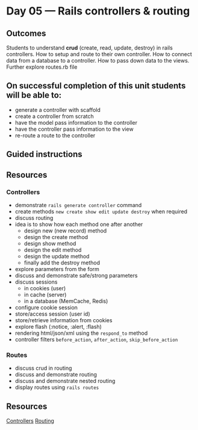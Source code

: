 # Day 05 — Rails controllers & routing
## Outcomes
Students to understand **crud** (create, read, update, destroy) in rails controllers. How to setup and route to their own controller. How to connect data from a database to a controller. How to pass down data to the views. Further explore routes.rb file

## On successful completion of this unit students will be able to:
- generate a controller with scaffold
- create a controller from scratch
- have the model pass information to the controller
- have the controller pass information to the view
- re-route a route to the controller

## Guided instructions

## Resources

### Controllers
- demonstrate ```rails generate controller``` command
- create methods ```new create show edit update destroy``` when required
- discuss routing
- idea is to show how each method one after another
    - design new (new record) method
    - design the create method
    - design show method
    - design the edit method
    - design the update method
    - finally add the destroy method
- explore parameters from the form
- discuss and demonstrate safe/strong parameters
- discuss sessions
    - in cookies (user)
    - in cache (server)
    - in a database (MemCache, Redis)
- configure cookie session
- store/access session (user id)
- store/retrieve information from cookies
- explore flash (:notice, :alert, :flash)
- rendering html/json/xml using the ```respond_to``` method
- controller filters ```before_action```, ```after_action```, ```skip_before_action```

### Routes
- discuss crud in routing
- discuss and demonstrate routing
- discuss and demonstrate nested routing
- display routes using ```rails routes```


## Resources 
[Controllers](http://guides.rubyonrails.org/action_controller_overview.html)
[Routing](http://guides.rubyonrails.org/routing.html)